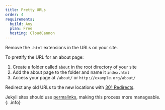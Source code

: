 ```yaml
---
title: Pretty URLs
order: 4
requirements:
  build: Any
  plan: Free
  hosting: CloudCannon
---
```


Remove the `.html` extensions in the URLs on your site.

To prettify the URL for an about page:

1. Create a folder called `about` in the root directory of your site
2. Add the about page to the folder and name it `index.html`
3. Access your page at `/about/` or `http://example.org/about/`

Redirect any old URLs to the new locations with [301 Redirects](/hosting/301-redirects/).

Jekyll sites should use [permalinks](https://jekyllrb.com/docs/permalinks/), making this process more manageable.
{: .info}
